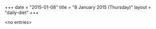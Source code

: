 +++
date = "2015-01-08"
title = "8 January 2015 (Thursday)"
layout = "daily-diet"
+++

\<no entries\>